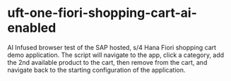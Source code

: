 # uft-one-fiori-shopping-cart-ai-enabled
AI Infused browser test of the SAP hosted, s/4 Hana Fiori shopping cart demo application.  The script will navigate to the app, click a category, add the 2nd available product to the cart, then remove from the cart, and navigate back to the starting configuration of the application.
